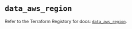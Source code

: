 # `data_aws_region`

Refer to the Terraform Registory for docs: [`data_aws_region`](https://registry.terraform.io/providers/hashicorp/aws/4.65.0/docs/data-sources/region).
